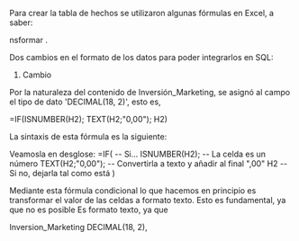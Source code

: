 Para crear la tabla de hechos se utilizaron algunas fórmulas en Excel, a saber:


nsformar .

Dos cambios en el formato de los datos para poder integrarlos en SQL:

1. Cambio 

Por la naturaleza del contenido de Inversión_Marketing, se asignó al campo el tipo de dato 'DECIMAL(18, 2)', esto es, 

=IF(ISNUMBER(H2); TEXT(H2;"0,00"); H2)

La sintaxis de esta fórmula es la siguiente:


Veamosla en desglose:
=IF(                  -- Si...
ISNUMBER(H2);         -- La celda es un número
TEXT(H2;"0,00");      -- Convertirla a texto y añadir al final ",00"
H2                    -- Si no, dejarla tal como está
)

Mediante esta fórmula condicional lo que hacemos en principio es transformar el valor de las celdas a formato texto.
Esto es fundamental, ya que no es posible Es formato texto, ya que 

 Inversion_Marketing DECIMAL(18, 2),


